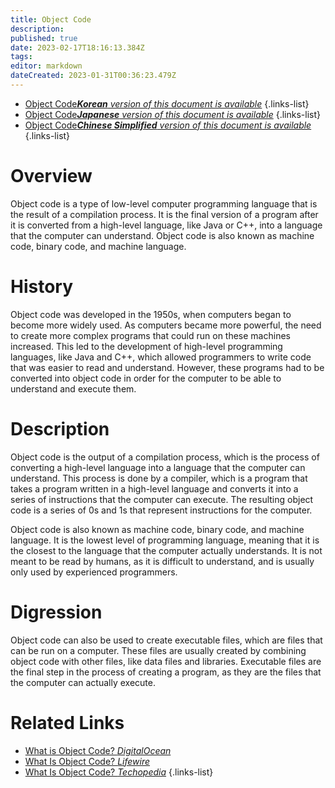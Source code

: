 ```yaml
---
title: Object Code
description: 
published: true
date: 2023-02-17T18:16:13.384Z
tags: 
editor: markdown
dateCreated: 2023-01-31T00:36:23.479Z
---
```


- [Object Code***Korean** version of this document is available*](/ko/Knowledge-base/Dictionary/object-code)
{.links-list}
- [Object Code***Japanese** version of this document is available*](/ja/Knowledge-base/Dictionary/object-code)
{.links-list}
- [Object Code***Chinese Simplified** version of this document is available*](/zh/Knowledge-base/Dictionary/object-code)
{.links-list}


# Overview
Object code is a type of low-level computer programming language that is the result of a compilation process. It is the final version of a program after it is converted from a high-level language, like Java or C++, into a language that the computer can understand. Object code is also known as machine code, binary code, and machine language.

# History
Object code was developed in the 1950s, when computers began to become more widely used. As computers became more powerful, the need to create more complex programs that could run on these machines increased. This led to the development of high-level programming languages, like Java and C++, which allowed programmers to write code that was easier to read and understand. However, these programs had to be converted into object code in order for the computer to be able to understand and execute them.

# Description
Object code is the output of a compilation process, which is the process of converting a high-level language into a language that the computer can understand. This process is done by a compiler, which is a program that takes a program written in a high-level language and converts it into a series of instructions that the computer can execute. The resulting object code is a series of 0s and 1s that represent instructions for the computer.

Object code is also known as machine code, binary code, and machine language. It is the lowest level of programming language, meaning that it is the closest to the language that the computer actually understands. It is not meant to be read by humans, as it is difficult to understand, and is usually only used by experienced programmers.

# Digression
Object code can also be used to create executable files, which are files that can be run on a computer. These files are usually created by combining object code with other files, like data files and libraries. Executable files are the final step in the process of creating a program, as they are the files that the computer can actually execute.

# Related Links
- [What is Object Code? *DigitalOcean*](https://www.digitalocean.com/community/tutorials/what-is-object-code)
- [What Is Object Code? *Lifewire*](https://www.lifewire.com/what-is-object-code-2626131)
- [What Is Object Code? *Techopedia*](https://www.techopedia.com/definition/13999/object-code)
{.links-list}